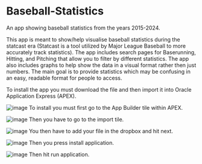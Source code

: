 # Baseball-Statistics
An app showing baseball statistics from the years 2015-2024.

This app is meant to show/help visualise baseball statistics during the statcast era (Statcast is a tool utilized by Major League Baseball to more accurately track statistics). The app includes search pages for Baserunning, Hitting, and Pitching that allow you to filter by different statistics. The app also includes graphs to help show the data in a visual format rather then just numbers. The main goal is to provide statistics which may be confusing in an easy, readable format for people to access.

To install the app you must download the file and then import it into Oracle Application Express (APEX).

![image](https://github.com/user-attachments/assets/339bd6bc-8734-48ea-ba9a-362ed8039e7d)
To install you must first go to the App Builder tile within APEX.

![image](https://github.com/user-attachments/assets/5fb51201-3785-48d3-9bdc-477ab6f94428)
Then you have to go to the import tile.

![image](https://github.com/user-attachments/assets/05a88282-799d-4263-8c8a-1fd35152317e)
You then have to add your file in the dropbox and hit next.

![image](https://github.com/user-attachments/assets/6d3e6124-868e-4d13-a4bd-8dd1e66d3940)
Then you press install application.

![image](https://github.com/user-attachments/assets/1a4bc403-8675-41b0-a4e6-adbdcb73a676)
Then hit run application.
